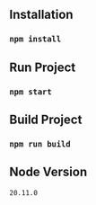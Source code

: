 ## Installation

### `npm install`

## Run Project

### `npm start`

## Build Project

### `npm run build`

## Node Version 
`20.11.0`
